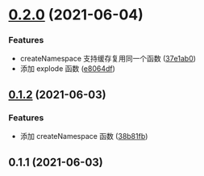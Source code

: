 # [0.2.0](https://github.com/zhengxs2018/bem/compare/v0.1.2...v0.2.0) (2021-06-04)


### Features

* createNamespace 支持缓存复用同一个函数 ([37e1ab0](https://github.com/zhengxs2018/bem/commit/37e1ab0b8bbfeb1b6d495c31c3167e3d43481767))
* 添加 explode 函数 ([e8064df](https://github.com/zhengxs2018/bem/commit/e8064df46e8c8a4ca4608eab12a340de3d03083d))



## [0.1.2](https://github.com/zhengxs2018/bem/compare/v0.1.1...v0.1.2) (2021-06-03)


### Features

* 添加 createNamespace 函数 ([38b81fb](https://github.com/zhengxs2018/bem/commit/38b81fbc496eee529cd3058e79fb10d13311cbe3))



## 0.1.1 (2021-06-03)



